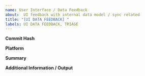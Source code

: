 ```yaml
---
name: User Interface / Data Feedback
about:  UI feedback with internal data model / sync related
title: "[UI DATA FEEDBACK] "
labels: UI DATA FEEDBACK, TRIAGE
---
```

**Commit Hash**

**Platform**

**Summary**

**Additional Information / Output**

